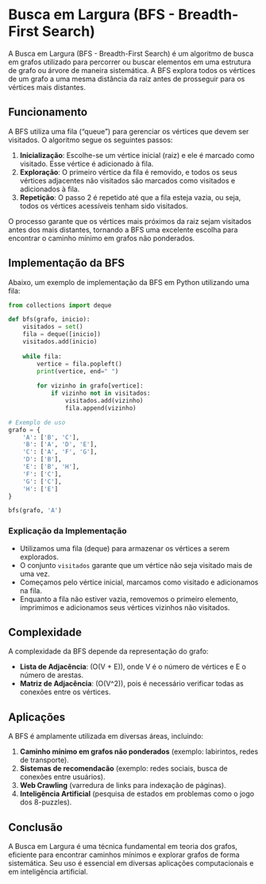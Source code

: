 # Busca em Largura (BFS - Breadth-First Search)

A Busca em Largura (BFS - Breadth-First Search) é um algoritmo de busca em grafos utilizado para percorrer ou buscar elementos em uma estrutura de grafo ou árvore de maneira sistemática. A BFS explora todos os vértices de um grafo a uma mesma distância da raiz antes de prosseguir para os vértices mais distantes.

## Funcionamento

A BFS utiliza uma fila (“queue”) para gerenciar os vértices que devem ser visitados. O algoritmo segue os seguintes passos:

1. **Inicialização**: Escolhe-se um vértice inicial (raiz) e ele é marcado como visitado. Esse vértice é adicionado à fila.
2. **Exploração**: O primeiro vértice da fila é removido, e todos os seus vértices adjacentes não visitados são marcados como visitados e adicionados à fila.
3. **Repetição**: O passo 2 é repetido até que a fila esteja vazia, ou seja, todos os vértices acessíveis tenham sido visitados.

O processo garante que os vértices mais próximos da raiz sejam visitados antes dos mais distantes, tornando a BFS uma excelente escolha para encontrar o caminho mínimo em grafos não ponderados.

## Implementação da BFS

Abaixo, um exemplo de implementação da BFS em Python utilizando uma fila:

```python
from collections import deque

def bfs(grafo, inicio):
    visitados = set()
    fila = deque([inicio])
    visitados.add(inicio)
    
    while fila:
        vertice = fila.popleft()
        print(vertice, end=" ")
        
        for vizinho in grafo[vertice]:
            if vizinho not in visitados:
                visitados.add(vizinho)
                fila.append(vizinho)

# Exemplo de uso
grafo = {
    'A': ['B', 'C'],
    'B': ['A', 'D', 'E'],
    'C': ['A', 'F', 'G'],
    'D': ['B'],
    'E': ['B', 'H'],
    'F': ['C'],
    'G': ['C'],
    'H': ['E']
}

bfs(grafo, 'A')
```

### Explicação da Implementação
- Utilizamos uma fila (deque) para armazenar os vértices a serem explorados.
- O conjunto `visitados` garante que um vértice não seja visitado mais de uma vez.
- Começamos pelo vértice inicial, marcamos como visitado e adicionamos na fila.
- Enquanto a fila não estiver vazia, removemos o primeiro elemento, imprimimos e adicionamos seus vértices vizinhos não visitados.

## Complexidade
A complexidade da BFS depende da representação do grafo:
- **Lista de Adjacência**: \(O(V + E)\), onde V é o número de vértices e E o número de arestas.
- **Matriz de Adjacência**: \(O(V^2)\), pois é necessário verificar todas as conexões entre os vértices.

## Aplicações
A BFS é amplamente utilizada em diversas áreas, incluindo:
1. **Caminho mínimo em grafos não ponderados** (exemplo: labirintos, redes de transporte).
2. **Sistemas de recomendacão** (exemplo: redes sociais, busca de conexões entre usuários).
3. **Web Crawling** (varredura de links para indexação de páginas).
4. **Inteligência Artificial** (pesquisa de estados em problemas como o jogo dos 8-puzzles).

## Conclusão
A Busca em Largura é uma técnica fundamental em teoria dos grafos, eficiente para encontrar caminhos mínimos e explorar grafos de forma sistemática. Seu uso é essencial em diversas aplicações computacionais e em inteligência artificial.

